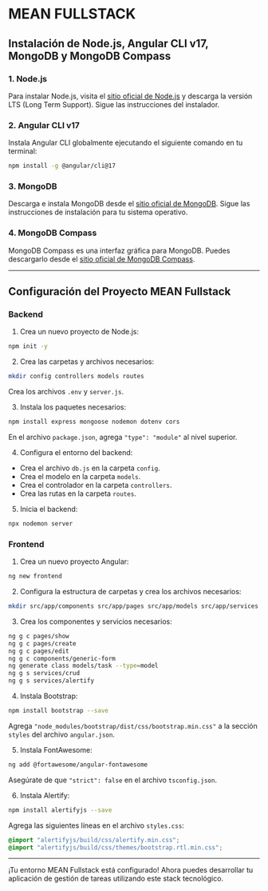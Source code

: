 # MEAN FULLSTACK

## Instalación de Node.js, Angular CLI v17, MongoDB y MongoDB Compass

### 1. Node.js

Para instalar Node.js, visita el [sitio oficial de Node.js](https://nodejs.org/) y descarga la versión LTS (Long Term Support). Sigue las instrucciones del instalador.

### 2. Angular CLI v17

Instala Angular CLI globalmente ejecutando el siguiente comando en tu terminal:

```bash
npm install -g @angular/cli@17
```

### 3. MongoDB

Descarga e instala MongoDB desde el [sitio oficial de MongoDB](https://www.mongodb.com/try/download/community). Sigue las instrucciones de instalación para tu sistema operativo.

### 4. MongoDB Compass

MongoDB Compass es una interfaz gráfica para MongoDB. Puedes descargarlo desde el [sitio oficial de MongoDB Compass](https://www.mongodb.com/try/download/compass).

---

## Configuración del Proyecto MEAN Fullstack

### Backend

1. Crea un nuevo proyecto de Node.js:

```bash
npm init -y
```

2. Crea las carpetas y archivos necesarios:

```bash
mkdir config controllers models routes
```

Crea los archivos `.env` y `server.js`.

3. Instala los paquetes necesarios:

```bash
npm install express mongoose nodemon dotenv cors
```

En el archivo `package.json`, agrega `"type": "module"` al nivel superior.

4. Configura el entorno del backend:

- Crea el archivo `db.js` en la carpeta `config`.
- Crea el modelo en la carpeta `models`.
- Crea el controlador en la carpeta `controllers`.
- Crea las rutas en la carpeta `routes`.

5. Inicia el backend:

```bash
npx nodemon server
```

### Frontend

1. Crea un nuevo proyecto Angular:

```bash
ng new frontend
```

2. Configura la estructura de carpetas y crea los archivos necesarios:

```bash
mkdir src/app/components src/app/pages src/app/models src/app/services
```

3. Crea los componentes y servicios necesarios:

```bash
ng g c pages/show
ng g c pages/create
ng g c pages/edit
ng g c components/generic-form
ng generate class models/task --type=model
ng g s services/crud
ng g s services/alertify
```

4. Instala Bootstrap:

```bash
npm install bootstrap --save
```

Agrega `"node_modules/bootstrap/dist/css/bootstrap.min.css"` a la sección `styles` del archivo `angular.json`.

5. Instala FontAwesome:

```bash
ng add @fortawesome/angular-fontawesome
```

Asegúrate de que `"strict": false` en el archivo `tsconfig.json`.

6. Instala Alertify:

```bash
npm install alertifyjs --save
```

Agrega las siguientes líneas en el archivo `styles.css`:

```css
@import "alertifyjs/build/css/alertify.min.css";
@import "alertifyjs/build/css/themes/bootstrap.rtl.min.css";
```

---

¡Tu entorno MEAN Fullstack está configurado! Ahora puedes desarrollar tu aplicación de gestión de tareas utilizando este stack tecnológico.

